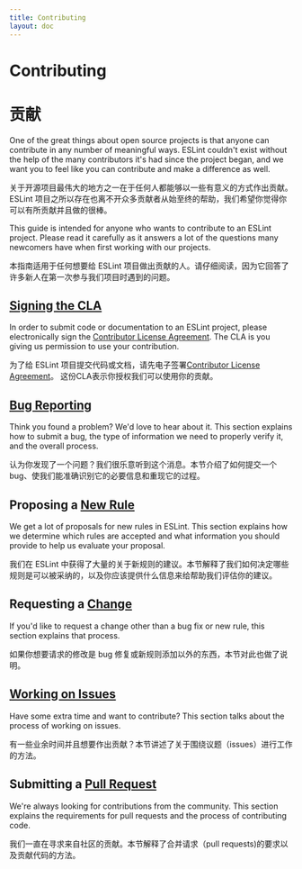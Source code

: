 ```yaml
---
title: Contributing
layout: doc
---
```


# Contributing

# 贡献

One of the great things about open source projects is that anyone can contribute in any number of meaningful ways. ESLint couldn't exist without the help of the many contributors it's had since the project began, and we want you to feel like you can contribute and make a difference as well.

关于开源项目最伟大的地方之一在于任何人都能够以一些有意义的方式作出贡献。ESLint 项目之所以存在也离不开众多贡献者从始至终的帮助，我们希望你觉得你可以有所贡献并且做的很棒。

This guide is intended for anyone who wants to contribute to an ESLint project. Please read it carefully as it answers a lot of the questions many newcomers have when first working with our projects.

本指南适用于任何想要给 ESLint 项目做出贡献的人。请仔细阅读，因为它回答了许多新人在第一次参与我们项目时遇到的问题。

## [Signing the CLA](/cla)

In order to submit code or documentation to an ESLint project, please electronically sign the [Contributor License Agreement](http://eslint.org/cla). The CLA is you giving us permission to use your contribution.

为了给 ESLint 项目提交代码或文档，请先电子签署[Contributor License Agreement](http://eslint.org/cla)。 这份CLA表示你授权我们可以使用你的贡献。

## [Bug Reporting](reporting-bugs)

Think you found a problem? We'd love to hear about it. This section explains how to submit a bug, the type of information we need to properly verify it, and the overall process.

认为你发现了一个问题？我们很乐意听到这个消息。本节介绍了如何提交一个bug、使我们能准确识别它的必要信息和重现它的过程。

## Proposing a [New Rule](new-rules)

We get a lot of proposals for new rules in ESLint. This section explains how we determine which rules are accepted and what information you should provide to help us evaluate your proposal.

我们在 ESLint 中获得了大量的关于新规则的建议。本节解释了我们如何决定哪些规则是可以被采纳的，以及你应该提供什么信息来给帮助我们评估你的建议。

## Requesting a [Change](changes)

If you'd like to request a change other than a bug fix or new rule, this section explains that process.

如果你想要请求的修改是 bug 修复或新规则添加以外的东西，本节对此也做了说明。

## [Working on Issues](working-on-issues)

Have some extra time and want to contribute? This section talks about the process of working on issues.

有一些业余时间并且想要作出贡献？本节讲述了关于围绕议题（issues）进行工作的方法。

## Submitting a [Pull Request](pull-requests)

We're always looking for contributions from the community. This section explains the requirements for pull requests and the process of contributing code.

我们一直在寻求来自社区的贡献。本节解释了合并请求（pull requests)的要求以及贡献代码的方法。
